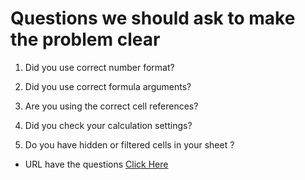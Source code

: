 # Questions we should ask to make the problem clear

1. Did you use correct number format?

1. Did you use correct formula arguments?

1. Are you using the correct cell references?

1. Did you check your calculation settings?

1. Do you have hidden or filtered cells in your sheet ?
   
 - URL have the questions [Click Here](https://insidetheweb.com/fix-excel-formulas-not-calculating/)



